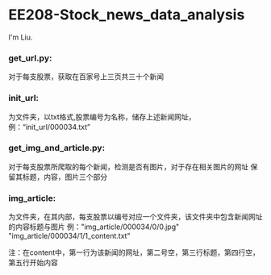 # EE208-Stock_news_data_analysis

I'm Liu.

### get_url.py: 
对于每支股票，获取在百家号上三页共三十个新闻

### init_url: 
为文件夹，以txt格式,股票编号为名称，储存上述新闻网址，例：“init_url/000034.txt”


### get_img_and_article.py:
对于每支股票所爬取的每个新闻，检测是否有图片，对于存在相关图片的网址
                        保留其标题，内容，图片三个部分
                        
### img_article: 
为文件夹，在其内部，每支股票以编号对应一个文件夹，该文件夹中包含新闻网址的内容标题与图片
例："img_article/000034/0/0.jpg" "img_article/000034/1/1_content.txt"

注：在content中，第一行为该新闻的网址，第二号空，第三行标题，第四行空，第五行开始内容
